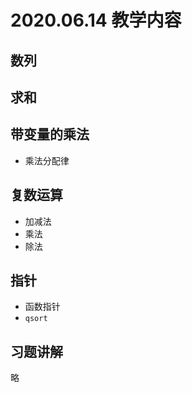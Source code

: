 # 2020.06.14 教学内容

## 数列

## 求和

## 带变量的乘法

- 乘法分配律

## 复数运算

- 加减法
- 乘法
- 除法

## 指针

- 函数指针
- `qsort`


## 习题讲解

略